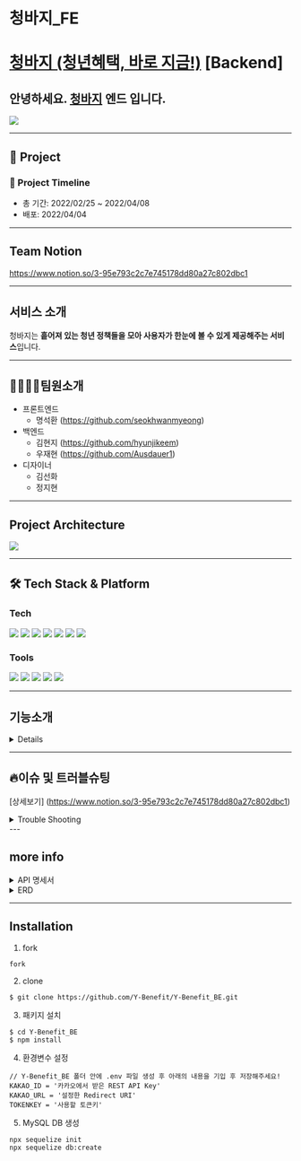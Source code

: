 # 청바지_FE

# [청바지 (청년혜택, 바로 지금!)](https://y-benefit.com/) [Backend]

## 안녕하세요. [청바지](https://github.com/Y-Benefit/Y-Benefit_FE) 엔드 입니다.

<img src="https://user-images.githubusercontent.com/91252981/161980408-e2406bd8-cb49-4415-be26-9df3e7a2d027.png">

---

## 📣 Project
### 📆 Project Timeline

- 총 기간: 2022/02/25 ~ 2022/04/08
- 배포: 2022/04/04

---

## Team Notion

https://www.notion.so/3-95e793c2c7e745178dd80a27c802dbc1

---

## 서비스 소개

청바지는 <b>흩어져 있는 청년 정책들을 모아 사용자가 한눈에 볼 수 있게 제공해주는 서비스</b>입니다.

---

## 👨‍👩‍👧‍👧팀원소개

- 프론트엔드
  - 명석환 (https://github.com/seokhwanmyeong)
- 백엔드
  - 김현지 (https://github.com/hyunjikeem)
  - 우재현 (https://github.com/Ausdauer1)
- 디자이너
  - 김선화
  - 정지현

---

## Project Architecture

<img src="https://user-images.githubusercontent.com/91252981/162168694-6ea5fd4b-f9c9-4c70-9ff6-8c55398b5dcc.png">

---

## 🛠 Tech Stack & Platform
### **Tech**
<p>
<img src="https://img.shields.io/badge/HTML5-E34F26?style=for-the-badge&logo=HTML5&logoColor=black">
<img src="https://img.shields.io/badge/CSS3-1572B6?style=for-the-badge&logo=CSS3&logoColor=black">
<img src="https://img.shields.io/badge/React-61DAFB?style=for-the-badge&logo=React&logoColor=black">
<img src="https://img.shields.io/badge/Redux-764ABC?style=for-the-badge&logo=Redux&logoColor=black">
<img src="https://img.shields.io/badge/styled components-DB7093?style=for-the-badge&logo=styled components&logoColor=black">
<img src="https://img.shields.io/badge/Socket.io-010101?style=for-the-badge&logo=Socket.io&logoColor=white">
<img src="https://img.shields.io/badge/Amazon S3-569A31?style=for-the-badge&logo=Amazon S3&logoColor=black">
<br>
</p>

### **Tools**
<p>
<img src="https://img.shields.io/badge/VSCode-007ACC?style=for-the-badge&logo=Visual Studio Code&logoColor=white"/>
<img src="https://img.shields.io/badge/Slack-4A154B?style=for-the-badge&logo=Slack&logoColor=white"/>
<img src="https://img.shields.io/badge/Git-F05032?style=for-the-badge&logo=Git&logoColor=white"/>
<img src="https://img.shields.io/badge/Github-181717?style=for-the-badge&logo=github&logoColor=white">
<img src="https://img.shields.io/badge/Notion-000000?style=for-the-badge&logo=Notion&logoColor=white">
<br>
</p>


---

## 기능소개

<details>
<summary</summary>
<div markdown="1">

  준비중입니다

</div>
</details>


---

## 🔥이슈 및 트러블슈팅
[상세보기] (https://www.notion.so/3-95e793c2c7e745178dd80a27c802dbc1)
<details>
<summary>Trouble Shooting</summary>
<div markdown="1">

  준비중입니다

</div>
</details>
---

## more info
<details>
<summary>API 명세서</summary>
<div markdown="1">

  준비중입니다

</div>
</details>

<details>
<summary>ERD</summary>
<div markdown="1">

  <img src="https://user-images.githubusercontent.com/91252981/161984970-225d27f9-3d71-4701-825a-e5dacaa5ba75.png">

</div>
</details>

---
## Installation

1. fork
```console
fork
```

2. clone
```console
$ git clone https://github.com/Y-Benefit/Y-Benefit_BE.git
```

3. 패키지 설치
```console
$ cd Y-Benefit_BE
$ npm install
```

4. 환경변수 설정
```text
// Y-Benefit_BE 폴더 안에 .env 파일 생성 후 아래의 내용을 기입 후 저장해주세요!
KAKAO_ID = '카카오에서 받은 REST API Key'
KAKAO_URL = '설정한 Redirect URI'
TOKENKEY = '사용할 토큰키'
```

5. MySQL DB 생성
```console
npx sequelize init
npx sequelize db:create
```
